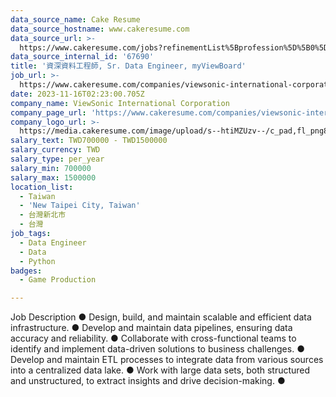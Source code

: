 ```yaml
---
data_source_name: Cake Resume
data_source_hostname: www.cakeresume.com
data_source_url: >-
  https://www.cakeresume.com/jobs?refinementList%5Bprofession%5D%5B0%5D=game-production&range%5Bsalary_range%5D%5Bmin%5D=100000
data_source_internal_id: '67690'
title: '資深資料工程師, Sr. Data Engineer, myViewBoard'
job_url: >-
  https://www.cakeresume.com/companies/viewsonic-international-corporation/jobs/sr-data-engineer-myviewboard
date: 2023-11-16T02:23:00.705Z
company_name: ViewSonic International Corporation
company_page_url: 'https://www.cakeresume.com/companies/viewsonic-international-corporation'
company_logo_url: >-
  https://media.cakeresume.com/image/upload/s--htiMZUzv--/c_pad,fl_png8,h_200,w_200/v1655364380/tbpy1o9a5dyoftd0j1kc.png
salary_text: TWD700000 - TWD1500000
salary_currency: TWD
salary_type: per_year
salary_min: 700000
salary_max: 1500000
location_list:
  - Taiwan
  - 'New Taipei City, Taiwan'
  - 台灣新北市
  - 台灣
job_tags:
  - Data Engineer
  - Data
  - Python
badges:
  - Game Production

---
```


Job Description ● Design, build, and maintain scalable and efficient data infrastructure. ● Develop and maintain data pipelines, ensuring data accuracy and reliability. ● Collaborate with cross-functional teams to identify and implement data-driven solutions to business challenges. ● Develop and maintain ETL processes to integrate data from various sources into a centralized data lake. ● Work with large data sets, both structured and unstructured, to extract insights and drive decision-making. ●